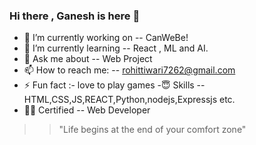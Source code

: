 ### Hi there , Ganesh is here 👋

- 🔭 I’m currently working on -- CanWeBe!
- 🌱 I’m currently learning -- React , ML and AI.
- 💬 Ask me about -- Web Project
- 📫 How to reach me: -- rohittiwari7262@gmail.com
- ⚡ Fun fact :- love to play games
-😇 Skills -- HTML,CSS,JS,REACT,Python,nodejs,Expressjs etc.
- 👨‍🎓 Certified -- Web Developer

> > "Life begins at the end of your comfort zone"
